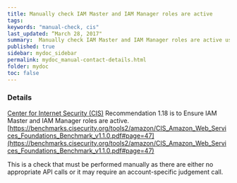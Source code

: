 ```yaml
---
title: Manually check IAM Master and IAM Manager roles are active
tags:
keywords: "manual-check, cis"
last_updated: “March 28, 2017"
summary:  Manually check IAM Master and IAM Manager roles are active using the Amazon unified CLI
published: true
sidebar: mydoc_sidebar
permalink: mydoc_manual-contact-details.html
folder: mydoc
toc: false
---
```


### Details  
[Center for Internet Security (CIS)](https://www.cisecurity.org/) Recommendation 1.18 is to Ensure IAM Master and IAM Manager roles are active. [https://benchmarks.cisecurity.org/tools2/amazon/CIS_Amazon_Web_Services_Foundations_Benchmark_v1.1.0.pdf#page=47](https://benchmarks.cisecurity.org/tools2/amazon/CIS_Amazon_Web_Services_Foundations_Benchmark_v1.1.0.pdf#page=47) 

This is a check that must be performed manually as there are either no appropriate API calls or it may require an account-specific judgement call.
